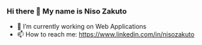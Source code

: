 ### Hi there 👋  My name is Niso Zakuto


- 🔭 I’m currently working on Web Applications
- 📫 How to reach me: https://www.linkedin.com/in/nisozakuto

<!--
**nisozakuto/nisozakuto** is a ✨ _special_ ✨ repository because its `README.md` (this file) appears on your GitHub profile.

## Tech
![](https://img.shields.io/badge/Code-JavaScript-informational?style=flat&logo=javascript&logoColor=white&color=2bbc8a)



Here are some ideas to get you started:

- 🔭 I’m currently working on ...
- 🌱 I’m currently learning ...
- 👯 I’m looking to collaborate on ...
- 🤔 I’m looking for help with ...
- 💬 Ask me about ...
- 😄 Pronouns: ...
- ⚡ Fun fact: ...
-->
